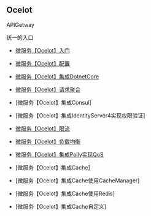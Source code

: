 ## Ocelot

APIGetway


统一的入口

* [微服务【Ocelot】入门]()

* [微服务【Ocelot】配置]()

* [微服务【Ocelot】集成DotnetCore]()

* [微服务【Ocelot】请求聚合]()

* [微服务【Ocelot】集成Consul]

* [微服务【Ocelot】集成IdentityServer4实现权限验证]

* [微服务【Ocelot】限流]()

* [微服务【Ocelot】负载均衡]()

* [微服务【Ocelot】集成Polly实现QoS]()

* [微服务【Ocelot】集成Cache]

* [微服务【Ocelot】集成Cache使用CacheManager]

* [微服务【Ocelot】集成Cache使用Redis]

* [微服务【Ocelot】集成Cache自定义]



